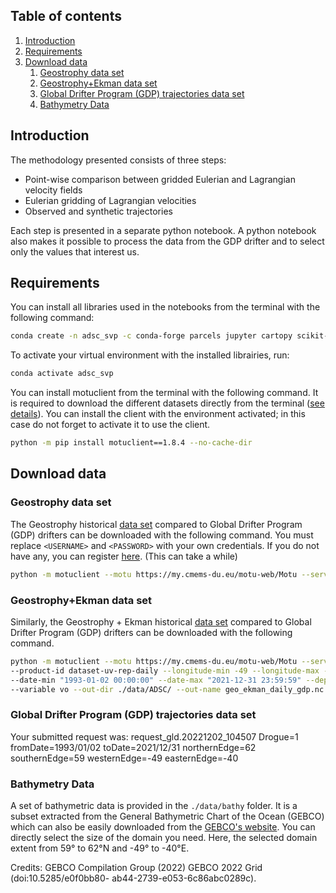## Table of contents
1. [Introduction](#introduction)
2. [Requirements](#requirements)
3. [Download data](#download)
    1. [Geostrophy data set](#geostrophy)
    2. [Geostrophy+Ekman data set](#geostrophy_ekman)
    3. [Global Drifter Program (GDP) trajectories data set](#gdp)
    4. [Bathymetry Data](#bathy)


## Introduction<a name="introduction"></a>

The methodology presented consists of three steps:
 - Point-wise comparison between gridded Eulerian and Lagrangian velocity fields
 - Eulerian gridding of Lagrangian velocities
 - Observed and synthetic trajectories
    
Each step is presented in a separate python notebook.
A python notebook also makes it possible to process the data from the GDP drifter and to select only the values that interest us.

## Requirements<a name="requirements"></a>

You can install all libraries used in the notebooks from the terminal with the following command:

```bash
conda create -n adsc_svp -c conda-forge parcels jupyter cartopy scikit-learn seaborn
```

To activate your virtual environment with the installed librairies, run:

```bash
conda activate adsc_svp
```

You can install motuclient from the terminal with the following command. It is required to download the different datasets directly from the terminal ([see details](https://help.marine.copernicus.eu/en/articles/4796533-what-are-the-motu-apis)). You can install the client with the environment activated; in this case do not forget to activate it to use the client.

```bash
python -m pip install motuclient==1.8.4 --no-cache-dir
```

## Download data <a name="download"></a>

### Geostrophy data set <a name="geostrophy"></a>

The Geostrophy historical [data set](https://doi.org/10.48670/moi-00148) compared to Global Drifter Program (GDP) drifters can be downloaded with the following command. You must replace ```<USERNAME>``` and ```<PASSWORD>``` with your own credentials. If you do not have any, you can register [here](https://data.marine.copernicus.eu/register).
(This can take a while)

```bash
python -m motuclient --motu https://my.cmems-du.eu/motu-web/Motu --service-id SEALEVEL_GLO_PHY_L4_MY_008_047-TDS --product-id cmems_obs-sl_glo_phy-ssh_my_allsat-l4-duacs-0.25deg_P1D --longitude-min -49 --longitude-max -40 --latitude-min 59 --latitude-max 62 --date-min "1993-01-02 00:00:00" --date-max "2021-12-31 23:59:59" --variable ugos --variable vgos --out-dir ./data/ADSC/ --out-name geo_daily_gdp.nc --user <USERNAME> --pwd <PASSWORD>
```

### Geostrophy+Ekman data set <a name="geostrophy_ekman"></a>

Similarly, the Geostrophy + Ekman historical [data set](https://doi.org/10.48670/moi-00050) compared to Global Drifter Program (GDP) drifters can be downloaded with the following command.

```bash
python -m motuclient --motu https://my.cmems-du.eu/motu-web/Motu --service-id MULTIOBS_GLO_PHY_REP_015_004-TDS 
--product-id dataset-uv-rep-daily --longitude-min -49 --longitude-max -40 --latitude-min 59 --latitude-max 62 
--date-min "1993-01-02 00:00:00" --date-max "2021-12-31 23:59:59" --depth-min 15 --depth-max 15 --variable uo 
--variable vo --out-dir ./data/ADSC/ --out-name geo_ekman_daily_gdp.nc --user <USERNAME> --pwd <PASSWORD>
```

### Global Drifter Program (GDP) trajectories data set <a name="gdp"></a>

Your submitted request was: request_gld.20221202_104507
Drogue=1
fromDate=1993/01/02
toDate=2021/12/31
northernEdge=62
southernEdge=59
westernEdge=-49
easternEdge=-40


### Bathymetry Data <a name="bathy"></a>

A set of bathymetric data is provided in the ```./data/bathy``` folder. It is a subset extracted from the General Bathymetric Chart of the Ocean (GEBCO) which can also be easily downloaded from the [GEBCO's website](https://download.gebco.net).
You can directly select the size of the domain you need. Here, the selected domain extent from 59° to 62°N and -49° to -40°E.

Credits: GEBCO Compilation Group (2022) GEBCO 2022 Grid (doi:10.5285/e0f0bb80- ab44-2739-e053-6c86abc0289c).
